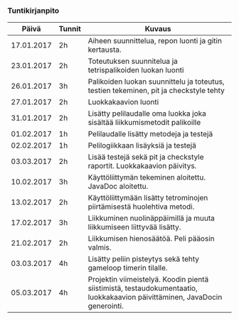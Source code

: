 ### Tuntikirjanpito
Päivä | Tunnit | Kuvaus
--------------- | ----- | ------
17.01.2017 | 2h | Aiheen suunnittelua, repon luonti ja gitin kertausta.
23.01.2017 | 2h | Toteutuksen suunnitelua ja tetrispalikoiden luokan luonti
26.01.2017 | 3h | Palikoiden luokan suunnittelu ja toteutus, testien tekeminen, pit ja checkstyle tehty
27.01.2017 | 2h | Luokkakaavion luonti
31.01.2017 | 2h | Lisätty pelilaudalle oma luokka joka sisältää liikkumismetodit palikoille
01.02.2017 | 1h | Pelilaudalle lisätty metodeja ja testejä
02.02.2017 | 1h | Pelilogiikkaan lisäyksiä ja testejä
03.03.2017 | 2h | Lisää testejä sekä pit ja checkstyle raportit. Luokkakaavion päivitys.
10.02.2017 | 3h | Käyttöliittymän tekeminen aloitettu. JavaDoc aloitettu.
13.02.2017 | 2h | Käyttöliittymään lisätty tetrominojen piirtämisestä huolehtiva metodi.
17.02.2017 | 3h | Liikkuminen nuolinäppäimillä ja muuta liikkumiseen liittyvää lisätty.
21.02.2017 | 2h | Liikkumisen hienosäätöä. Peli pääosin valmis.
03.03.2017 | 4h | Lisätty peliin pisteytys sekä tehty gameloop timerin tilalle.
05.03.2017 | 4h | Projektin viimeistelyä. Koodin pientä siistimistä, testaudokumentaatio, luokkakaavion päivittäminen, JavaDocin generointi.
